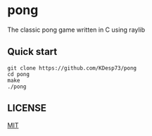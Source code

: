 # pong

The classic pong game written in C using raylib

## Quick start

```console
git clone https://github.com/KDesp73/pong
cd pong
make
./pong
```

## LICENSE

[MIT](./LICENSE)
